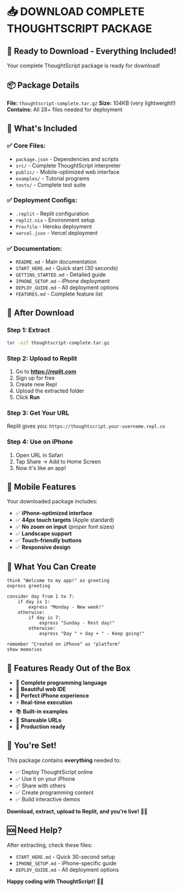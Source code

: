 # 📥 DOWNLOAD COMPLETE THOUGHTSCRIPT PACKAGE

## 🎯 Ready to Download - Everything Included!

Your complete ThoughtScript package is ready for download!

## 📦 Package Details

**File:** `thoughtscript-complete.tar.gz`
**Size:** 104KB (very lightweight!)
**Contains:** All 28+ files needed for deployment

## 📁 What's Included

### ✅ **Core Files:**
- `package.json` - Dependencies and scripts
- `src/` - Complete ThoughtScript interpreter
- `public/` - Mobile-optimized web interface
- `examples/` - Tutorial programs
- `tests/` - Complete test suite

### ✅ **Deployment Configs:**
- `.replit` - Replit configuration
- `replit.nix` - Environment setup
- `Procfile` - Heroku deployment
- `vercel.json` - Vercel deployment

### ✅ **Documentation:**
- `README.md` - Main documentation
- `START_HERE.md` - Quick start (30 seconds)
- `GETTING_STARTED.md` - Detailed guide
- `IPHONE_SETUP.md` - iPhone deployment
- `DEPLOY_GUIDE.md` - All deployment options
- `FEATURES.md` - Complete feature list

## 🚀 After Download

### **Step 1: Extract**
```bash
tar -xzf thoughtscript-complete.tar.gz
```

### **Step 2: Upload to Replit**
1. Go to **https://replit.com**
2. Sign up for free
3. Create new Repl
4. Upload the extracted folder
5. Click **Run**

### **Step 3: Get Your URL**
Replit gives you: `https://thoughtscript.your-username.repl.co`

### **Step 4: Use on iPhone**
1. Open URL in Safari
2. Tap Share → Add to Home Screen
3. Now it's like an app!

## 📱 Mobile Features

Your downloaded package includes:
- ✅ **iPhone-optimized interface**
- ✅ **44px touch targets** (Apple standard)
- ✅ **No zoom on input** (proper font sizes)
- ✅ **Landscape support**
- ✅ **Touch-friendly buttons**
- ✅ **Responsive design**

## 🎨 What You Can Create

```thoughtscript
think "Welcome to my app!" as greeting
express greeting

consider day from 1 to 7:
    if day is 1:
        express "Monday - New week!"
    otherwise:
        if day is 7:
            express "Sunday - Rest day!"
        otherwise:
            express "Day " + day + " - Keep going!"

remember "Created on iPhone" as "platform"
show memories
```

## 🌟 Features Ready Out of the Box

- 🧠 **Complete programming language**
- 🎨 **Beautiful web IDE**
- 📱 **Perfect iPhone experience**
- ⚡ **Real-time execution**
- 📚 **Built-in examples**
- 🔗 **Shareable URLs**
- 🔧 **Production ready**

## 🎉 You're Set!

This package contains **everything** needed to:
- ✅ Deploy ThoughtScript online
- ✅ Use it on your iPhone
- ✅ Share with others
- ✅ Create programming content
- ✅ Build interactive demos

**Download, extract, upload to Replit, and you're live!** 🚀📱

## 🆘 Need Help?

After extracting, check these files:
- `START_HERE.md` - Quick 30-second setup
- `IPHONE_SETUP.md` - iPhone-specific guide
- `DEPLOY_GUIDE.md` - All deployment options

**Happy coding with ThoughtScript!** 🧠✨